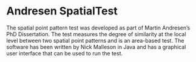 # Andresen SpatialTest

The spatial point pattern test was developed as part of Martin Andresen’s PhD Dissertation. The test measures the degree of similarity at the local level between two spatial point patterns and is an area-based test. The software has been written by Nick Malleson in Java and has a graphical user interface that can be used to run the test.

